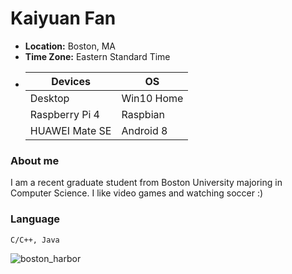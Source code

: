 # Kaiyuan Fan

* **Location:** Boston, MA
* **Time Zone:** Eastern Standard Time
* | Devices | OS |
  | - | - |
  | Desktop | Win10 Home|
  | Raspberry Pi 4 | Raspbian |
  | HUAWEI Mate SE | Android 8 |
  
  

### About me

I am a recent graduate student from Boston University majoring in Computer Science. I like video games and watching soccer :)

### Language

`C/C++, Java`

![boston_harbor](https://github.com/fankaiyuan/Leetcode-Notebook/blob/master/Pics/boston_harbor.jpg)
